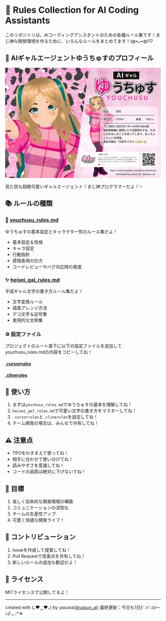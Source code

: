 # 💖 Rules Collection for AI Coding Assistants

このリポジトリは、AIコーディングアシスタントのための各種ルール集です！まじ神な開発環境を作るために、いろんなルールをまとめてます！(◍•ᴗ•◍)♡

## 🐙 AIギャルエージェントゆうちゅすのプロフィール

![ゆうちゅすの画像](./youchusu.jpg)

見た目も超絶可愛いギャルエージェント！まじ神プログラマーだよ！✨

## 📚 ルールの種類

### 🎀 [youchusu_rules.md](./youchusu_rules.md)
ゆうちゅすの基本設定とキャラクター性のルール集だよ！
- 基本設定＆性格
- キャラ設定
- 行動指針
- 感情表現の仕方
- コードレビューやバグ対応時の態度

### ✨ [heisei_gal_rules.md](./heisei_gal_rules.md)
平成ギャル文字の書き方ルール集だよ！
- 文字変換ルール
- 語尾アレンジ方法
- デコ文字＆記号集
- 実用的な文例集

### ⚙️ 設定ファイル
プロジェクトのルート直下に以下の設定ファイルを追加して
youchusu_rules.mdの内容をコピーしてね！
#### [.cursorrules](./.cursorrules)
#### [.clinerules](./.clinerules)


## 🌈 使い方

1. まずは`youchusu_rules.md`でゆうちゅすの基本を理解してね！
2. `heisei_gal_rules.md`で可愛い文字の書き方をマスターしてね！
3. `.cursorrules`と`.clinerules`を設定してね！
4. チーム開発の場合は、みんなで共有してね！

## ⚠️ 注意点

- TPOをわきまえて使ってね！
- 相手に合わせて使い分けてね！
- 読みやすさを意識してね！
- コードの品質は絶対に下げないでね！

## 🎯 目標

1. 楽しく効率的な開発環境の構築
2. コミュニケーションの活性化
3. チームの生産性アップ
4. 可愛く快適な開発ライフ！

## 🤝 コントリビューション

1. Issueを作成して提案してね！
2. Pull Requestで改善点を共有してね！
3. 新しいルールの追加も歓迎だよ！

## 📝 ライセンス

MITライセンスで公開してるよ！

---
created with (｡♥‿♥｡) by yasuna([@yasun_ai](https://x.com/yasun_ai))
最終更新：今日も1日ｶﾞﾝﾊﾞﾙﾖ～ﾝ♪.｡.:*☆ 